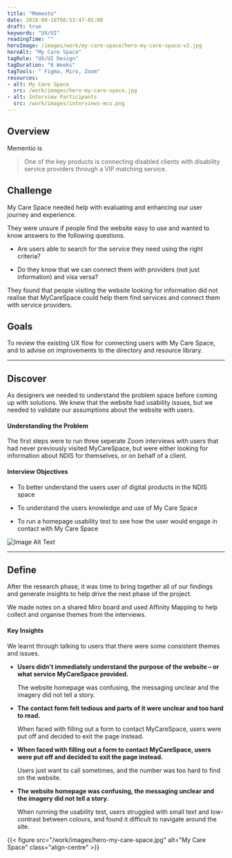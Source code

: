 ```yaml
---
title: "Memento"
date: 2018-09-16T08:53:47-05:00
draft: true
keywords: "UX/UI"
readingTime: ""
heroImage: /images/work/my-care-space/hero-my-care-space-v2.jpg
heroAlt: "My Care Space"
tagRole: "UX/UI Design"
tagDuration: "6 Weeks"
tagTools: "	Figma, Miro, Zoom"
resources:
- alt: My Care Space
  src: /work/images/hero-my-care-space.jpg
- alt: Interview Participants
  src: /work/images/interviews-mcs.png
---
```


## Overview

Mementio is 

> One of the key products is connecting disabled clients with disability service providers through a VIP matching service.

## Challenge 

My Care Space needed help with evaluating and enhancing our user journey and experience.

They were unsure if people find the website easy to use and wanted to know answers to the following questions.

* Are users able to search for the service they need using the right criteria?

* Do they know that we can connect them with providers (not just information) and visa versa?

They found that people visiting the website looking for information did not realise that MyCareSpace could help them find services and connect them with service providers.

## Goals

To review the existing UX flow for connecting users with My Care Space, and to advise on improvements to the directory and resource library.


***


## Discover

As designers we needed to understand the problem space before coming up with solutions. We knew that the website had usability issues, but we needed to validate our assumptions about the website with users. 

#### Understanding the Problem

The first steps were to run three seperate Zoom interviews with users that had never previously visited MyCareSpace, but were either looking for information about NDIS for themselves, or on behalf of a client.

#### Interview Objectives

* To better understand the users user of digital products in the NDIS space

* To understand the users knowledge and use of My Care Space

* To run a homepage usability test to see how the user would engage in contact with My Care Space

![Image Alt Text](/images/work/uxui/my-care-space/interviews-mcs.png)


***

## Define

After the research phase, it was time to bring together all of our findings and generate insights to help drive the next phase of the project.

We made notes on a shared Miro board and used Affinity Mapping to help collect and organise themes from the interviews.

#### Key Insights

We learnt through talking to users that there were some consistent themes and issues.

* __Users didn't immediately understand the purpose of the website – or what service MyCareSpace provided.__ 

    The website homepage was confusing, the messaging unclear and the imagery did not tell a story.

* __The contact form felt tedious and parts of it were unclear and too hard to read.__
    
    When faced with filling out a form to contact MyCareSpace, users were put off and decided to exit the page instead.

* __When faced with filling out a form to contact MyCareSpace, users were put off and decided to exit the page instead.__ 
    
    Users just want to call sometimes, and the number was too hard to find on the website.

* __The website homepage was confusing, the messaging unclear and the imagery did not tell a story.__
   
    When running the usability test, users struggled with small text and low-contrast between colours, and found it difficult to navigate around the site.

{{< figure src="/work/images/hero-my-care-space.jpg" alt="My Care Space" class="align-centre" >}}